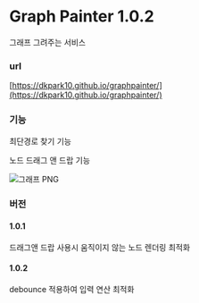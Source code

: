 # Graph Painter 1.0.2

그래프 그려주는 서비스

### url

[https://dkpark10.github.io/graphpainter/](https://dkpark10.github.io/graphpainter/)

### 기능

최단경로 찾기 기능

노드 드래그 앤 드랍 기능

![그래프 PNG](https://user-images.githubusercontent.com/43857226/170827952-76d4045d-4b93-40c7-8944-3eef0c490676.png)

### 버전

#### 1.0.1
드래그앤 드랍 사용시 움직이지 않는 노드 렌더링 최적화

#### 1.0.2
debounce 적용하여 입력 연산 최적화